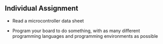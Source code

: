 ## Individual Assignment

- Read a microcontroller data sheet

- Program your board to do something, with as many different programming languages and programming environments as possible
